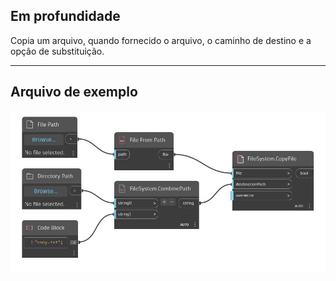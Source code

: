 ## Em profundidade
Copia um arquivo, quando fornecido o arquivo, o caminho de destino e a opção de substituição.
___
## Arquivo de exemplo

![CopyFile](./DSCore.IO.FileSystem.CopyFile_img.jpg)

